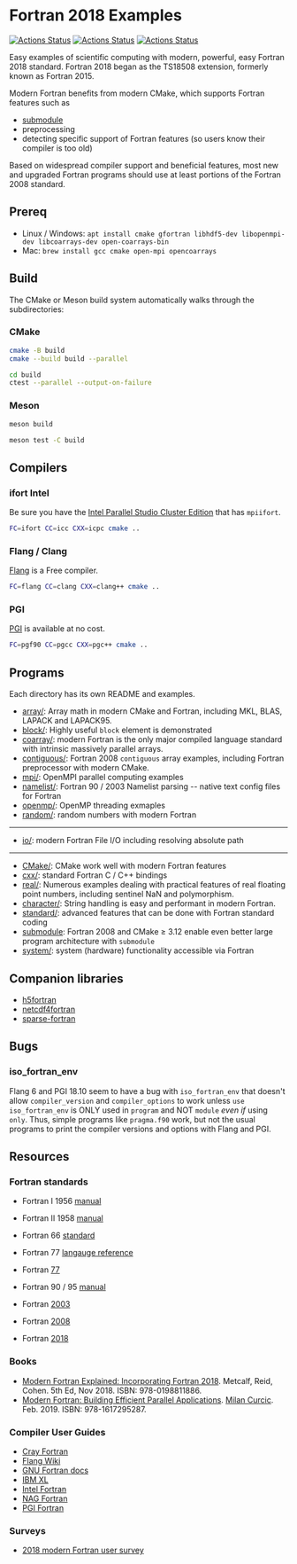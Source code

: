 # Fortran 2018 Examples

[![Actions Status](https://github.com/scivision/fortran2018-examples/workflows/ci_linux/badge.svg)](https://github.com/scivision/fortran2018-examples/actions)
[![Actions Status](https://github.com/scivision/fortran2018-examples/workflows/ci_windows/badge.svg)](https://github.com/scivision/fortran2018-examples/actions)
[![Actions Status](https://github.com/scivision/fortran2018-examples/workflows/ci_macos/badge.svg)](https://github.com/scivision/fortran2018-examples/actions)

Easy examples of scientific computing with modern, powerful, easy Fortran 2018 standard.
Fortran 2018 began as the TS18508 extension, formerly known as Fortran 2015.

Modern Fortran benefits from modern CMake, which supports Fortran features such as

* [submodule](https://github.com/scivision/fortran-submodule)
* preprocessing
* detecting specific support of Fortran features (so users know their compiler is too old)

Based on widespread compiler support and beneficial features, most new and upgraded Fortran programs should use at least portions of the Fortran 2008 standard.

## Prereq

* Linux / Windows: `apt install cmake gfortran libhdf5-dev libopenmpi-dev libcoarrays-dev open-coarrays-bin`
* Mac: `brew install gcc cmake open-mpi opencoarrays`

## Build

The CMake or Meson build system automatically walks through the subdirectories:

### CMake

```sh
cmake -B build
cmake --build build --parallel

cd build
ctest --parallel --output-on-failure
```

### Meson

```sh
meson build

meson test -C build
```

## Compilers

### ifort Intel

Be sure you have the
[Intel Parallel Studio Cluster Edition](https://www.scivision.dev/install-intel-compiler-icc-icpc-ifort/)
that has `mpiifort`.

```bash
FC=ifort CC=icc CXX=icpc cmake ..
```

### Flang / Clang

[Flang](https://www.scivision.dev/flang-compiler-build-tips/) is a Free compiler.

```bash
FC=flang CC=clang CXX=clang++ cmake ..
```

### PGI

[PGI](https://www.scivision.dev/install-pgi-free-compiler/) is available at no cost.

```bash
FC=pgf90 CC=pgcc CXX=pgc++ cmake ..
```

## Programs

Each directory has its own README and examples.

* [array/](./array): Array math in modern CMake and Fortran, including MKL, BLAS, LAPACK and LAPACK95.
* [block/](./block): Highly useful `block` element is demonstrated
* [coarray/](./coarray): modern Fortran is the only major compiled language standard with intrinsic massively parallel arrays.
* [contiguous/](./contiguous): Fortran 2008 `contiguous` array examples, including Fortran preprocessor with modern CMake.
* [mpi/](./mpi): OpenMPI parallel computing examples
* [namelist/](./namelist): Fortran 90 / 2003 Namelist parsing -- native text config files for Fortran
* [openmp/](./openmp): OpenMP threading exmaples
* [random/](./random): random numbers with modern Fortran

---

* [io/](./io): modern Fortran File I/O including resolving absolute path

---

* [CMake/](./CMake): CMake work well with modern Fortran features
* [cxx/](./cxx): standard Fortran C / C++ bindings
* [real/](./real): Numerous examples dealing with practical features of real floating point numbers, including sentinel NaN and polymorphism.
* [character/](./character): String handling is easy and performant in modern Fortran.
* [standard/](./standard): advanced features that can be done with Fortran standard coding
* [submodule](https://github.com/scivision/fortran-submodule): Fortran 2008 and CMake &ge; 3.12 enable even better large program architecture with `submodule`
* [system/](./system): system (hardware) functionality accessible via Fortran

## Companion libraries

* [h5fortran](https://github.com/scivision/h5fortran)
* [netcdf4fortran](https://github.com/scivision/netcdf4fortran)
* [sparse-fortran](https://github.com/scivision/sparse-fortran)

## Bugs

### iso_fortran_env

Flang 6 and PGI 18.10 seem to have a bug with `iso_fortran_env` that doesn't allow `compiler_version` and `compiler_options` to work unless `use iso_fortran_env` is ONLY used in `program` and NOT `module` *even if* using `only`.
Thus, simple programs like `pragma.f90` work, but not the usual programs to print the compiler versions and options with Flang and PGI.

## Resources

### Fortran standards

* Fortran I 1956 [manual](https://www.fortran.com/FortranForTheIBM704.pdf)
* Fortran II 1958 [manual](http://archive.computerhistory.org/resources/text/Fortran/102653989.05.01.acc.pdf)

* Fortran 66 [standard](http://web.eah-jena.de/~kleine/history/languages/ansi-x3dot9-1966-Fortran66.pdf)

* Fortran 77 [langauge reference](http://physik.uibk.ac.at/hephy/praktikum/fortran_manual.pdf)
* Fortran [77](http://www.fortran.com/F77_std/f77_std.html)

* Fortran 90 / 95 [manual](http://www.chem.ucl.ac.uk/resources/history/people/vanmourik/images/Fortran%2095-manual.pdf)

* Fortran [2003](https://wg5-fortran.org/f2003.html)
* Fortran [2008](https://wg5-fortran.org/f2008.html)
* Fortran [2018](https://wg5-fortran.org/f2018.html)

### Books

* [Modern Fortran Explained: Incorporating Fortran 2018](https://global.oup.com/academic/product/modern-fortran-explained-9780198811886).
  Metcalf, Reid, Cohen. 5th Ed, Nov 2018. ISBN:  978-0198811886.
* [Modern Fortran: Building Efficient Parallel Applications](https://www.manning.com/books/modern-fortran).
  [Milan Curcic](https://twitter.com/realmilancurcic).
  Feb. 2019. ISBN: 978-1617295287.

### Compiler User Guides

* [Cray Fortran](http://pubs.cray.com/content/S-3901/8.7/cray-fortran-reference-manual/fortran-compiler-introduction)
* [Flang Wiki](https://github.com/flang-compiler/flang/wiki)
* [GNU Fortran docs](https://gcc.gnu.org/onlinedocs/)
* [IBM XL](https://www-01.ibm.com/support/docview.wss?uid=swg27036672)
* [Intel Fortran](https://software.intel.com/en-us/fortran-compiler-developer-guide-and-reference)
* [NAG Fortran](https://www.nag.com/nagware/np/r62_doc/manual/compiler.html)
* [PGI Fortran](https://www.pgroup.com/resources/docs/18.10/x86/pvf-user-guide/index.htm)

### Surveys

* [2018 modern Fortran user survey](http://www.fortran.bcs.org/2018/FortranBenefitsSurvey_interimrep_Aug2018.pdf)
